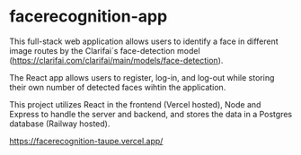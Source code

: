 # facerecognition-app

This full-stack web application allows users to identify a face in different image routes by the Clarifai´s face-detection model (https://clarifai.com/clarifai/main/models/face-detection).

The React app allows users to register, log-in, and log-out while storing their own number of detected faces wihtin the application.

This project utilizes React in the frontend (Vercel hosted), Node and Express to handle the server and backend, and stores the data in a Postgres database (Railway hosted).

https://facerecognition-taupe.vercel.app/
